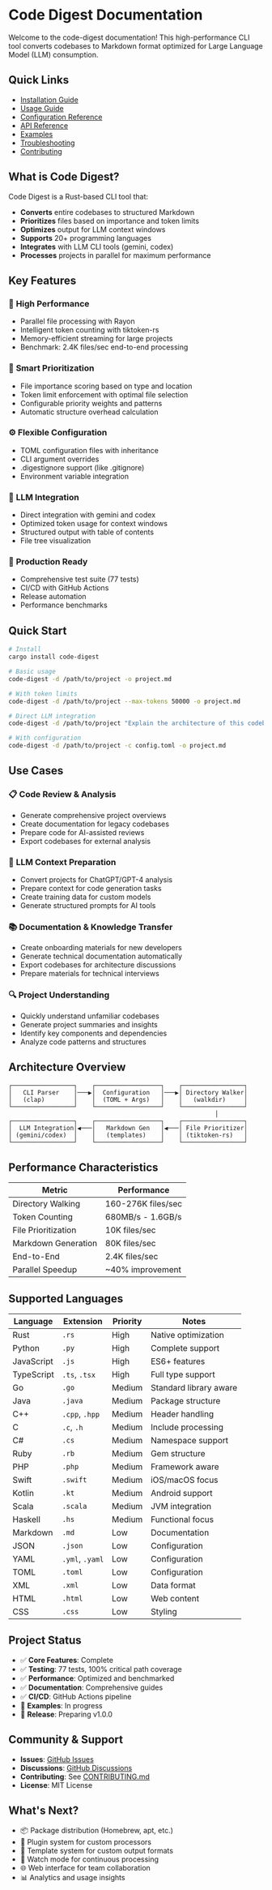 # Code Digest Documentation

Welcome to the code-digest documentation! This high-performance CLI tool converts codebases to Markdown format optimized for Large Language Model (LLM) consumption.

## Quick Links

- [Installation Guide](installation.md)
- [Usage Guide](usage.md)
- [Configuration Reference](configuration.md)
- [API Reference](api.md)
- [Examples](examples.md)
- [Troubleshooting](troubleshooting.md)
- [Contributing](../CONTRIBUTING.md)

## What is Code Digest?

Code Digest is a Rust-based CLI tool that:

- **Converts** entire codebases to structured Markdown
- **Prioritizes** files based on importance and token limits
- **Optimizes** output for LLM context windows
- **Supports** 20+ programming languages
- **Integrates** with LLM CLI tools (gemini, codex)
- **Processes** projects in parallel for maximum performance

## Key Features

### 🚀 **High Performance**
- Parallel file processing with Rayon
- Intelligent token counting with tiktoken-rs
- Memory-efficient streaming for large projects
- Benchmark: 2.4K files/sec end-to-end processing

### 🎯 **Smart Prioritization**
- File importance scoring based on type and location
- Token limit enforcement with optimal file selection
- Configurable priority weights and patterns
- Automatic structure overhead calculation

### ⚙️ **Flexible Configuration**
- TOML configuration files with inheritance
- CLI argument overrides
- .digestignore support (like .gitignore)
- Environment variable integration

### 🔧 **LLM Integration**
- Direct integration with gemini and codex
- Optimized token usage for context windows
- Structured output with table of contents
- File tree visualization

### 🧪 **Production Ready**
- Comprehensive test suite (77 tests)
- CI/CD with GitHub Actions
- Release automation
- Performance benchmarks

## Quick Start

```bash
# Install
cargo install code-digest

# Basic usage
code-digest -d /path/to/project -o project.md

# With token limits
code-digest -d /path/to/project --max-tokens 50000 -o project.md

# Direct LLM integration
code-digest -d /path/to/project "Explain the architecture of this codebase"

# With configuration
code-digest -d /path/to/project -c config.toml -o project.md
```

## Use Cases

### 📋 **Code Review & Analysis**
- Generate comprehensive project overviews
- Create documentation for legacy codebases
- Prepare code for AI-assisted reviews
- Export codebases for external analysis

### 🤖 **LLM Context Preparation**
- Convert projects for ChatGPT/GPT-4 analysis
- Prepare context for code generation tasks
- Create training data for custom models
- Generate structured prompts for AI tools

### 📚 **Documentation & Knowledge Transfer**
- Create onboarding materials for new developers
- Generate technical documentation automatically
- Export codebases for architecture discussions
- Prepare materials for technical interviews

### 🔍 **Project Understanding**
- Quickly understand unfamiliar codebases
- Generate project summaries and insights
- Identify key components and dependencies
- Analyze code patterns and structures

## Architecture Overview

```
┌─────────────────┐    ┌──────────────────┐    ┌─────────────────┐
│   CLI Parser    │───▶│  Configuration   │───▶│ Directory Walker│
│   (clap)        │    │  (TOML + Args)   │    │   (walkdir)     │
└─────────────────┘    └──────────────────┘    └─────────────────┘
                                                         │
┌─────────────────┐    ┌──────────────────┐    ┌─────────────────┐
│  LLM Integration│◀───│   Markdown Gen   │◀───│ File Prioritizer│
│ (gemini/codex)  │    │   (templates)    │    │ (tiktoken-rs)   │
└─────────────────┘    └──────────────────┘    └─────────────────┘
```

## Performance Characteristics

| Metric | Performance |
|--------|-------------|
| Directory Walking | 160-276K files/sec |
| Token Counting | 680MB/s - 1.6GB/s |
| File Prioritization | 10K files/sec |
| Markdown Generation | 80K files/sec |
| End-to-End | 2.4K files/sec |
| Parallel Speedup | ~40% improvement |

## Supported Languages

| Language | Extension | Priority | Notes |
|----------|-----------|----------|--------|
| Rust | `.rs` | High | Native optimization |
| Python | `.py` | High | Complete support |
| JavaScript | `.js` | High | ES6+ features |
| TypeScript | `.ts`, `.tsx` | High | Full type support |
| Go | `.go` | Medium | Standard library aware |
| Java | `.java` | Medium | Package structure |
| C++ | `.cpp`, `.hpp` | Medium | Header handling |
| C | `.c`, `.h` | Medium | Include processing |
| C# | `.cs` | Medium | Namespace support |
| Ruby | `.rb` | Medium | Gem structure |
| PHP | `.php` | Medium | Framework aware |
| Swift | `.swift` | Medium | iOS/macOS focus |
| Kotlin | `.kt` | Medium | Android support |
| Scala | `.scala` | Medium | JVM integration |
| Haskell | `.hs` | Medium | Functional focus |
| Markdown | `.md` | Low | Documentation |
| JSON | `.json` | Low | Configuration |
| YAML | `.yml`, `.yaml` | Low | Configuration |
| TOML | `.toml` | Low | Configuration |
| XML | `.xml` | Low | Data format |
| HTML | `.html` | Low | Web content |
| CSS | `.css` | Low | Styling |

## Project Status

- ✅ **Core Features**: Complete
- ✅ **Testing**: 77 tests, 100% critical path coverage
- ✅ **Performance**: Optimized and benchmarked
- ✅ **Documentation**: Comprehensive guides
- ✅ **CI/CD**: GitHub Actions pipeline
- 🚧 **Examples**: In progress
- 🚧 **Release**: Preparing v1.0.0

## Community & Support

- **Issues**: [GitHub Issues](https://github.com/matiasvillaverde/code-digest/issues)
- **Discussions**: [GitHub Discussions](https://github.com/matiasvillaverde/code-digest/discussions)
- **Contributing**: See [CONTRIBUTING.md](../CONTRIBUTING.md)
- **License**: MIT License

## What's Next?

- 📦 Package distribution (Homebrew, apt, etc.)
- 🔌 Plugin system for custom processors
- 🎨 Template system for custom output formats
- 🔄 Watch mode for continuous processing
- 🌐 Web interface for team collaboration
- 📊 Analytics and usage insights